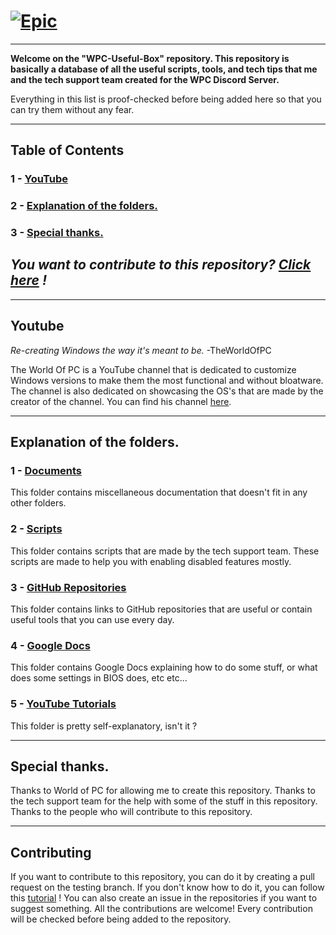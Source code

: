 # [![Epic](https://img001.prntscr.com/file/img001/cFRxoy0OSvmVCbZexkGC1w.png)](https://github.com/AzhamProdLive/WPC-Useful-Box)

---

**Welcome on the "WPC-Useful-Box" repository. This repository is basically a
database of all the useful scripts, tools, and tech tips that me and the
tech support team created for the WPC Discord Server.**

Everything in this list is proof-checked before being added here so that you can try them without any fear.

---

## Table of Contents

### 1 - [YouTube](#youtube)
### 2 - [Explanation of the folders.](#explanation-of-the-folders)
### 3 - [Special thanks.](#Special-thanks)

*You want to contribute to this repository? [Click here](#contributing) !*
---

--- 

## Youtube

*Re-creating Windows the way it's meant to be.* -TheWorldOfPC

The World Of PC is a YouTube channel that is dedicated to customize Windows versions to make them the most
functional and without bloatware. The channel is also dedicated on showcasing the OS's that are made by the
creator of the channel. You can find his channel [here](https://www.youtube.com/@TheWorldOfPC/).

---

## Explanation of the folders.

### 1 - [Documents](https://github.com/AzhamProdLive/WPC-Useful-Box/tree/main/Documents)
This folder contains miscellaneous documentation that doesn't fit in any other folders.

### 2 - [Scripts](https://github.com/AzhamProdLive/WPC-Useful-Box/tree/main/Scripts)
This folder contains scripts that are made by the tech support team. These scripts are made to help you with enabling disabled features mostly.

### 3 - [GitHub Repositories](https://github.com/AzhamProdLive/WPC-Useful-Box/tree/main/GitHub%20Repositories)
This folder contains links to GitHub repositories that are useful or contain useful tools that you can use every day. 

### 4 - [Google Docs](https://github.com/AzhamProdLive/WPC-Useful-Box/tree/main/Google%20Docs)
This folder contains Google Docs explaining how to do some stuff, or what does some settings in BIOS does, etc etc...

### 5 - [YouTube Tutorials](https://github.com/AzhamProdLive/WPC-Useful-Box/tree/main/YouTube%20Tutorials)
This folder is pretty self-explanatory, isn't it ?

---

## Special thanks.

Thanks to World of PC for allowing me to create this repository.
Thanks to the tech support team for the help with some of the stuff in this repository.
Thanks to the people who will contribute to this repository.

---

## Contributing

If you want to contribute to this repository, 
you can do it by creating a pull request on the testing branch. 
If you don't know how to do it, you can follow this [tutorial](https://www.digitalocean.com/community/tutorials/how-to-create-a-pull-request-on-github) ! 
You can also create an issue in the repositories if you want to suggest something.
All the contributions are welcome! Every contribution will be checked before being added to the repository.
